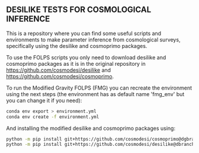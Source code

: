 ## DESILIKE TESTS FOR COSMOLOGICAL INFERENCE
This is a repository where you can find some useful scripts and environments to make parameter inference from cosmological surveys, specifically using the desilike and cosmoprimo packages. 


To use the FOLPS scripts you only need to download desilike and cosmoprimo packages as it is in the original repository in https://github.com/cosmodesi/desilike and https://github.com/cosmodesi/cosmoprimo.



To run the Modified Gravity FOLPS (FMG) you can recreate the environment using the next steps (the environment has as default name 'fmg_env' but you can change it if you need):
```bash
conda env export > environment.yml
conda env create -f environment.yml
```

And installing the modified desilike and cosmoprimo packages using:
```bash
python -m pip install git+https://github.com/cosmodesi/cosmoprimo@dgbranch
python -m pip install git+https://github.com/cosmodesi/desilike@dbranch
```
